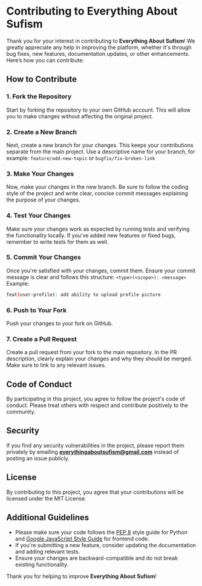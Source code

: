 # Contributing to **Everything About Sufism**
Thank you for your interest in contributing to **Everything About Sufism**! We greatly appreciate any help in improving the platform, whether it's through bug fixes, new features, documentation updates, or other enhancements. Here’s how you can contribute:

## How to Contribute
### 1. Fork the Repository
Start by forking the repository to your own GitHub account. This will allow you to make changes without affecting the original project.

### 2. Create a New Branch
Next, create a new branch for your changes. This keeps your contributions separate from the main project. Use a descriptive name for your branch, for example:
`feature/add-new-topic` or `bugfix/fix-broken-link`

### 3. Make Your Changes
Now, make your changes in the new branch. Be sure to follow the coding style of the project and write clear, concise commit messages explaining the purpose of your changes.

### 4. Test Your Changes
Make sure your changes work as expected by running tests and verifying the functionality locally. If you’ve added new features or fixed bugs, remember to write tests for them as well.

### 5. Commit Your Changes
Once you're satisfied with your changes, commit them. Ensure your commit message is clear and follows this structure:
`<type>(<scope>): <message>`
Example:
```bash
feat(user-profile): add ability to upload profile picture
```

### 6. Push to Your Fork
Push your changes to your fork on GitHub.

### 7. Create a Pull Request
Create a pull request from your fork to the main repository. In the PR description, clearly explain your changes and why they should be merged. Make sure to link to any relevant issues.

## Code of Conduct
By participating in this project, you agree to follow the project's code of conduct. Please treat others with respect and contribute positively to the community.

## Security
If you find any security vulnerabilities in the project, please report them privately by emailing **everythingaboutsufism@gmail.com** instead of posting an issue publicly.

## License
By contributing to this project, you agree that your contributions will be licensed under the MIT License.

## Additional Guidelines
- Please make sure your code follows the [PEP 8](https://www.python.org/dev/peps/pep-0008/) style guide for Python and [Google JavaScript Style Guide](https://google.github.io/styleguide/jsguide.html) for frontend code.
- If you're submitting a new feature, consider updating the documentation and adding relevant tests.
- Ensure your changes are backward-compatible and do not break existing functionality.

Thank you for helping to improve **Everything About Sufism**!